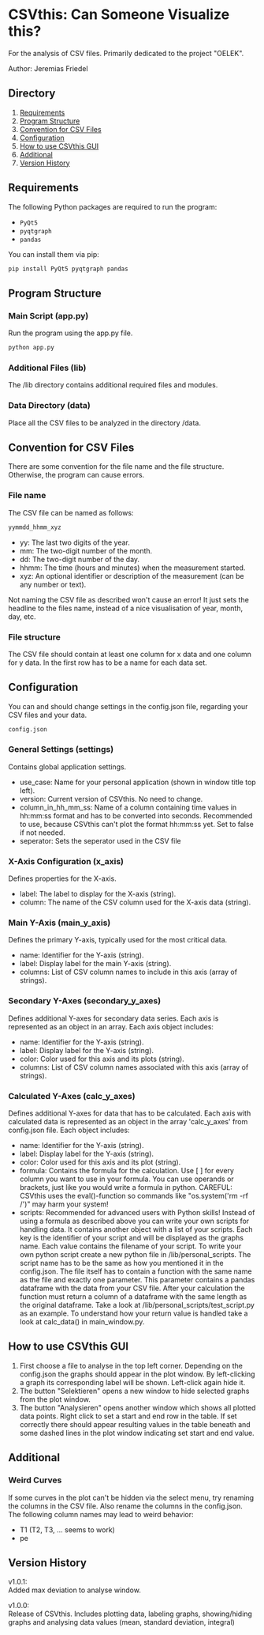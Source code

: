 # CSVthis: Can Someone Visualize this?

For the analysis of CSV files. Primarily dedicated to the project "OELEK". 

Author: Jeremias Friedel

## Directory
1. [Requirements](#requirements)
2. [Program Structure](#program-structure)
3. [Convention for CSV Files](#convention-for-csv-files)
4. [Configuration](#configuration)
5. [How to use CSVthis GUI](#how-to-use-csvthis-gui)
6. [Additional](#additional)
7. [Version History](#version-history)
    
## Requirements
The following Python packages are required to run the program:
- `PyQt5`
- `pyqtgraph`
- `pandas`

You can install them via pip:
```bash
pip install PyQt5 pyqtgraph pandas
```

## Program Structure
### Main Script (app.py)
Run the program using the app.py file.
```bash
python app.py
```
### Additional Files (lib)
The /lib directory contains additional required files and modules.

### Data Directory (data)
Place all the CSV files to be analyzed in the directory /data.

## Convention for CSV Files
There are some convention for the file name and the file structure. Otherwise, the program can cause errors.
### File name
The CSV file can be named as follows:
```bash
yymmdd_hhmm_xyz
```
- yy: The last two digits of the year.
- mm: The two-digit number of the month.
- dd: The two-digit number of the day.
- hhmm: The time (hours and minutes) when the measurement started.
- xyz: An optional identifier or description of the measurement (can be any number or text).

Not naming the CSV file as described won't cause an error! It just sets the headline to the files name, instead of a nice visualisation of year, month, day, etc.

### File structure
The CSV file should contain at least one column for x data and one column for y data. 
In the first row has to be a name for each data set.

## Configuration
You can and should change settings in the config.json file, regarding your CSV files and your data.
```bash
config.json
```

### General Settings (settings)
Contains global application settings.
- use_case: Name for your personal application 
(shown in window title top left).
- version: Current version of CSVthis. No need to change.
- column_in_hh_mm_ss: Name of a column containing time values in
hh:mm:ss format and has to be converted into seconds. Recommended
to use, because CSVthis can't plot the format hh:mm:ss yet.
Set to false if not needed.
- seperator: Sets the seperator used in the CSV file

### X-Axis Configuration (x_axis)
Defines properties for the X-axis.
- label: The label to display for the X-axis (string).
- column: The name of the CSV column used for the X-axis data (string).

### Main Y-Axis (main_y_axis)
Defines the primary Y-axis, typically used for the most critical data.
- name: Identifier for the Y-axis (string).
- label: Display label for the main Y-axis (string).
- columns: List of CSV column names to include in this axis (array of strings).

### Secondary Y-Axes (secondary_y_axes)
Defines additional Y-axes for secondary data series. Each axis is represented as an object in an array.
Each axis object includes:
- name: Identifier for the Y-axis (string).
- label: Display label for the Y-axis (string).
- color: Color used for this axis and its plots (string).
- columns: List of CSV column names associated with this axis (array of strings).

### Calculated Y-Axes (calc_y_axes)
Defines additional Y-axes for data that has to be calculated. 
Each axis with calculated data is represented as an object in the array 
'calc_y_axes' from config.json file.
Each object includes:
- name: Identifier for the Y-axis (string).
- label: Display label for the Y-axis (string).
- color: Color used for this axis and its plot (string).
- formula: Contains the formula for the calculation. Use [ ] for every
column you want to use in your formula. You can use operands or brackets, 
just like you would write a formula in python. CAREFUL: CSVthis uses 
the eval()-function so commands like "os.system('rm -rf /')" 
may harm your system!
- scripts: Recommended for advanced users with Python skills! 
Instead of 
using a formula as described above you can write your
own scripts for handling data. 
It contains another object with a list of your scripts.
Each key is
the identifier of your script and will be displayed as the graphs name.
Each value contains the filename of your script.
To write your own python script 
create a new python file in /lib/personal_scripts. The script name has to
be the same as how you mentioned it in the config.json. The file itself 
has to contain a function with the same name as the file and exactly 
one parameter. This parameter contains a pandas dataframe with 
the data from your CSV file. After your calculation the function 
must return a column of a dataframe with the same length as the 
original dataframe. Take a look at /lib/personal_scripts/test_script.py
as an example. To understand how your return value is 
handled take a look at calc_data() in main_window.py.

## How to use CSVthis GUI
1. First choose a file to analyse in the top left corner. 
Depending on the config.json the graphs should appear in the plot 
window. By left-clicking a graph its corresponding label will be shown. 
Left-click again hide it.
2. The button "Selektieren" opens a new window to hide selected
graphs from the plot window.
3. The button "Analysieren" opens another window which shows all plotted
data points. Right click to set a start and end row in the table. 
If set correctly there should appear resulting values in the table beneath 
and some dashed lines in the plot window indicating set 
start and end value.

## Additional
### Weird Curves
If some curves in the plot can't be hidden via the select menu, 
try renaming the columns in the CSV file. 
Also rename the columns in the config.json. The following column names may
lead to weird behavior:
- T1 (T2, T3, ... seems to work)
- pe

## Version History
v1.0.1:\
Added max deviation to analyse window.

v1.0.0:\
Release of CSVthis. Includes plotting data, labeling graphs, 
showing/hiding graphs and analysing data values
(mean, standard deviation, integral)